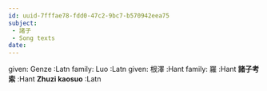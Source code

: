 ```yaml
---
id: uuid-7fffae78-fdd0-47c2-9bc7-b570942eea75
subject: 
 - 諸子
 - Song texts
date: 
---
```


given: Genze :Latn
family: Luo :Latn
given: 根澤 :Hant
family: 羅 :Hant
**諸子考索** :Hant
**Zhuzi kaosuo** :Latn